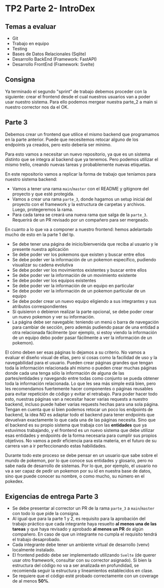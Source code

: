 # TP2 Parte 2- IntroDex

## Temas a evaluar

- Git
- Trabajo en equipo
- Testing
- Bases de Datos Relacionales (Sqlite)
- Desarrollo BackEnd (Framework: FastAPI)
- Desarrollo FrontEnd (Framework: Svelte)


## Consigna

Ya terminado el segundo "sprint" de trabajo debemos proceder con la siguiente: crear el frontend desde el cual nuestros usuarios van a poder usar nuestro sistema. Para ello podemos mergear nuestra parte_2 a main si nuestro corrector nos da el OK.

## Parte 3

Debemos crear un frontend que utilice el mismo backend que programamos en la parte anterior. Puede que necesitemos retocar alguno de los endpoints ya creados, pero esto debería ser mínimo.

Para esto vamos a necesitar un nuevo repositorio, ya que es un sistema distinto que se integra al backend que ya tenemos. Pero podemos utilizar el mismo trello, creando nuevas tareas y probablemente nuevas etiquetas.

En este repositorio vamos a replicar la forma de trabajo que teníamos para nuestro sistema backend:
- Vamos a tener una rama `main`/`master` con el README y gitignore del proyecto y que esté protegida.
- Vamos a crear una rama `parte_3`, donde hagamos un setup inicial del proyecto con el framework y la estructura de carpetas y archivos. Luego, protegeremos la rama.
- Para cada tarea se creará una nueva rama que salga de la `parte_3`. Requerirá de un PR revisado por un compañero para ser mergeado.

En cuanto a lo que va a componer a nuestro frontend: hemos adelantado mucho de esto en la parte 1 del tp.
- Se debe tener una página de inicio/bienvenida que reciba al usuario y le presente nuestra aplicación
- Se debe poder ver los pokemons que existen y buscar entre ellos
- Se debe poder ver la información de un pokemon específico, pudiendo visualizar su cadena evolutiva
- Se debe poder ver los movimientos existentes y buscar entre ellos
- Se debe poder ver la información de un movimiento existente
- Se debe poder ver los equipos existentes
- Se debe poder ver la información de un equipo en particular
- Se debe poder ver la información de un pokemon particular de un equipo
- Se debe poder crear un nuevo equipo eligiendo a sus integrantes y sus atributos correspondientes
- Si quisieron o debieron realizar la parte opcional, se debe poder crear un nuevo pokemon y ver su información.
- La página debe ser navegable: teniendo un menú o barra de navegación para cambiar de sección, pero además pudiendo pasar de una entidad a otra relacionada fácilmente (por ejemplo, si estoy viendo la información de un equipo debo poder pasar fácilmente a ver la información de un pokemon).

El cómo deben ser esas páginas lo dejamos a su criterio. No vamos a evaluar el diseño visual de ellas, pero sí cosas como la facilidad de uso y la navegabilidad para el usuario. Pueden crear páginas grandes que tengan toda la información relacionada ahí mismo o pueden crear muchas páginas donde cada una tenga sólo la información de alguna de las partes/entidades y navegando entre todas como conjunto se pueda obtener toda la información relacionada. Lo que les sea más simple está bien, pero les recomendamos fuertemente hacer componentes o páginas reusables para evitar repetición de código y evitar el retrabajo.
Para poder hacer todo esto, nuestras páginas van a necesitar hacer varias requests a nuestro backend, incluso puede haber varias requests hechas para una sola página. Tengan en cuenta que si bien podemos retocar un poco los endpoints de backend, la idea NO es adaptar todo el backend para tener endpoints que devuelvan exactamente lo que cada una de las páginas necesita. Sino que el backend es su propio sistema que trabaja con las **entidades** que ya estuvimos trabajando, y el frontend es un nuevo sistema que debe utilizar esas entidades y endpoints de la forma necesaria para cumplir sus propios objetivos. No vamos a pedir eficiencia para esta materia, en el futuro de su carrera van a ir perfeccionando estas habilidades.

Durante todo este proceso se debe pensar en un usuario que sabe sobre el mundo de pokemon, por lo que conoce sus entidades y glosario, pero no sabe nada de desarrollo de sistemas. Por lo que, por ejemplo, el usuario no va a ser capaz de pedir un pokemon por su id en nuestra base de datos, sino que puede conocer su nombre, o como mucho, su número en el pokedex.

## Exigencias de entrega Parte 3

- Se debe presentar al corrector un PR de la rama `parte_3` a `main`/`master` con todo lo que pide la consigna.
- Al igual que para la parte 1 y 2, es requisito para la aprobación del trabajo práctico que cada integrante haya resuelto **al menos una de las tareas** y que haya revisado y aprobado **al menos un PR** de algún compañero. En caso de que un integrante no cumpla el requisito tendrá el trabajo desaprobado.
- Cada integrante debe tener un ambiente virtual de desarrollo (venv) localmente instalado.
- El frontend pedido debe ser implementado utilizando `Svelte` (de querer usar otro framework, consultar con su corrector asignado). Si bien la estructura del código no va a ser analizada en profundidad, se recomienda seguir la estructura y lineamientos establecidos en clase.
- Se requiere que el código esté probado correctamente con un coverage de al menos **50%**.